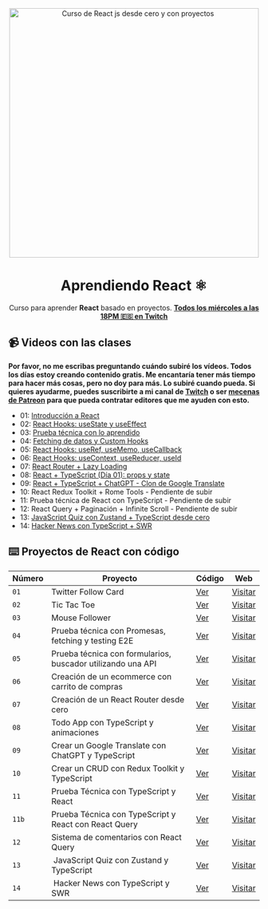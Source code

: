 <div align="center">

<img alt="Curso de React js desde cero y con proyectos" src="https://user-images.githubusercontent.com/1561955/212888793-fd719e58-b0c2-4d03-9c55-38e3e79ebc17.png" width="500" />

# Aprendiendo React ⚛️

Curso para aprender **React** basado en proyectos.
**[Todos los miércoles a las 18PM 🇪🇸 en Twitch](https://twitch.tv/midudev)**
</div>

## 📹 Videos con las clases

**Por favor, no me escribas preguntando cuándo subiré los vídeos. Todos los días estoy creando contenido gratis. Me encantaría tener más tiempo para hacer más cosas, pero no doy para más. Lo subiré cuando pueda. Si quieres ayudarme, puedes suscribirte a mi canal de [Twitch](https://twitch.tv/midudev) o ser [mecenas de Patreon](https://patreon.com/midudev) para que pueda contratar editores que me ayuden con esto.**

- 01: [Introducción a React](https://www.youtube.com/watch?v=7iobxzd_2wY)
- 02: [React Hooks: useState y useEffect](https://www.youtube.com/watch?v=qkzcjwnueLA&feature=youtu.be)
- 03: [Prueba técnica con lo aprendido](https://www.youtube.com/watch?v=XYpadB4VadY&feature=youtu.be)
- 04: [Fetching de datos y Custom Hooks](https://youtu.be/x-LcbVw99o8)
- 05: [React Hooks: useRef, useMemo, useCallback](https://youtu.be/GOEiMwDJ3lc)
- 06: [React Hooks: useContext, useReducer, useId](https://www.youtube.com/watch?v=B9tDYAZZxcE)
- 07: [React Router + Lazy Loading](https://www.youtube.com/watch?v=K2NcGYajvY4)
- 08: [React + TypeScript (Día 01): props y state](https://www.youtube.com/watch?v=4lAYfsq-2TE)
- 09: [React + TypeScript + ChatGPT - Clon de Google Translate](https://www.youtube.com/watch?v=kZhabulNCUc)
- 10: React Redux Toolkit + Rome Tools - Pendiente de subir
- 11: Prueba técnica de React con TypeScript - Pendiente de subir
- 12: React Query + Paginación + Infinite Scroll - Pendiente de subir
- 13: [JavaScript Quiz con Zustand + TypeScript desde cero](https://www.twitch.tv/videos/1804141689)
- 14: [Hacker News con TypeScript + SWR](https://www.twitch.tv/videos/1834096985)

## ⌨️ Proyectos de React con código

| Número | Proyecto | Código | Web |
| --- | --- | --- | --- |
| `01` | Twitter Follow Card | [Ver](projects/01-twitter-follow-card/) | [Visitar](https://midu-react-01.surge.sh) |
| `02` | Tic Tac Toe | [Ver](projects/02-tic-tac-toe/) | [Visitar](https://midu-react-02.surge.sh) |
| `03` | Mouse Follower | [Ver](projects/03-mouse-follower) | [Visitar](https://midu-react-03.surge.sh) |
| `04` | Prueba técnica con Promesas, fetching y testing E2E | [Ver](projects/04-react-prueba-tecnica) | [Visitar](https://midu-react-04.surge.sh) |
| `05` | Prueba técnica con formularios, buscador utilizando una API | [Ver](projects/05-react-buscador-peliculas) | [Visitar](https://midu-react-05.surge.sh) |
| `06` | Creación de un ecommerce con carrito de compras | [Ver](projects/06-shopping-cart) | [Visitar](https://midu-react-06.surge.sh) |
| `07` | Creación de un React Router desde cero | [Ver](projects/07-midu-router) | [Visitar](https://midu-react-07.surge.sh) |
| `08` | Todo App con TypeScript y animaciones | [Ver](projects/08-todo-app-typescript) | [Visitar](https://midu-react-08.surge.sh) |
| `09` | Crear un Google Translate con ChatGPT y TypeScript | [Ver](projects/09-google-translate-clone/) | [Visitar](https://midu-react-09.surge.sh) |
| `10` | Crear un CRUD con Redux Toolkit y TypeScript | [Ver](projects/10-crud-redux/) | [Visitar](https://midu-react-10.surge.sh) |
| `11` | Prueba Técnica con TypeScript y React | [Ver](projects/11-typescript-prueba-tecnica/) | [Visitar](https://midu-react-11.surge.sh) |
| `11b` | Prueba Técnica con TypeScript y React con React Query | [Ver](projects/11b-typescript-prueba-tecnica-with-react-query/) | [Visitar](https://midu-react-11.surge.sh) |
| `12` | Sistema de comentarios con React Query | [Ver](projects/12-comments-react-query) | [Visitar](https://midu-react-12.surge.sh) |
| `13` | JavaScript Quiz con Zustand y TypeScript | [Ver](projects/13-javascript-quiz-con-zustand/) | [Visitar](https://midu-react-13.surge.sh) |
| `14` | Hacker News con TypeScript y SWR | [Ver](projects/14-hacker-news-prueba-tecnica) | [Visitar](https://midu-react-14.surge.sh) |
